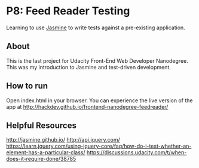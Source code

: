 # P8: Feed Reader Testing

Learning to use [Jasmine](http://jasmine.github.io/) to write tests against a pre-existing application.


## About

This is the last project for Udacity Front-End Web Developer Nanodegree. This was my introduction to Jasmine and test-driven development.


## How to run

Open index.html in your browser.
You can experience the live version of the app at http://hackdev.github.io/frontend-nanodegree-feedreader/


## Helpful Resources

http://jasmine.github.io/
http://api.jquery.com/
https://learn.jquery.com/using-jquery-core/faq/how-do-i-test-whether-an-element-has-a-particular-class/
https://discussions.udacity.com/t/when-does-it-require-done/38785
